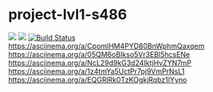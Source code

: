 ﻿# project-lvl1-s486
<a href="https://codeclimate.com/github/codeclimate/codeclimate/maintainability"><img src="https://api.codeclimate.com/v1/badges/a99a88d28ad37a79dbf6/maintainability" /></a>
<a href="https://codeclimate.com/github/codeclimate/codeclimate/test_coverage"><img src="https://api.codeclimate.com/v1/badges/a99a88d28ad37a79dbf6/test_coverage" /></a>
[![Build Status](https://travis-ci.com/ebces/project-lvl1-s486.svg?branch=master)](https://travis-ci.com/ebces/project-lvl1-s486)
https://asciinema.org/a/CpomlHM4PYD80BnWphmQaxqem
https://asciinema.org/a/05QM6oBIkso5Vr3EBl5hcsENe
https://asciinema.org/a/NcL29d9kG3d24IktjHvZYN7mP
https://asciinema.org/a/1z4tmYa5UctPr7pj9VmPrNsL1
https://asciinema.org/a/EQGRlRk0TzKOgkjRqbz1IYyno

